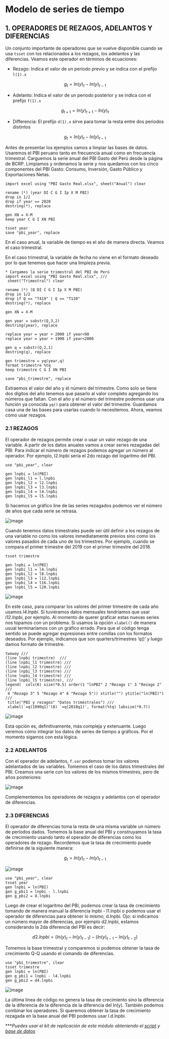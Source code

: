 # Modelo de series de tiempo

## 1.  OPERADORES DE REZAGOS, ADELANTOS Y DIFERENCIAS


Un conjunto importante de operadores que se vuelve disponible cuando se usa `tsset` con los relacionados a los rezagos, los adelantos y las diferencias. Veamos este operador en términos de ecuaciones:

- Rezago: Indica el valor de un periodo previo y se indica con el prefijo `l(1).x`

$$g_t=ln(y)_t - ln(y)_{t-1}$$

- Adelanto: Indica el valor de un periodo posterior y se indica con el prefijo `f(1).x`

$$g_{t+1}=ln(y)_{t+1} - ln(y)_{t}$$

- Differencia: El prefijo `d(1).x` sirve para tomar la resta entre dos periodos distintos

$$g_t=ln(y)_t - ln(y)_{t-1}$$

Antes de presentar los ejemplos vamos a limpiar las bases de datos. Usaremos el PBI peruano tanto en frecuencia anual como en frecuencia trimestral.
Carguemos la serie anual del PBI Gasto del Perú desde la página de BCRP. Limpiamos y ordenamos la serie y nos quedamos con los cinco componentes del PBI Gasto: Consumo, Inversión, Gasto Público y Exportaciones Netas. 

```
import excel using "PBI Gasto Real.xlsx", sheet("Anual") clear

rename (*) (year DI C G I Ip X M PBI)
drop in 1/2
drop if year == 2020
destring(*), replace

gen XN = X-M
keep year C G I XN PBI

tsset year
save "pbi_year", replace
```

En el caso anual, la variable de tiempo es el año de manera directa. Veamos el caso trimestral.

En el caso trimestral, la variable de fecha no viene en el formato deseado por lo que tenemos que hacer una limpieza previa. 

```
* Cargamos la serie trimestral del PBI de Perú
import excel using "PBI Gasto Real.xlsx", ///
 sheet("Trimestral") clear

rename (*) (Q DI C G I Ip X M PBI)
drop in 1/2
drop if Q == "T419" | Q == "T120"
destring(*), replace

gen XN = X-M

gen year = substr(Q,3,2)
destring(year), replace

replace year = year + 2000 if year<90
replace year = year + 1900 if year<2000

gen q = substr(Q,2,1)
destring(q), replace

gen trimestre = yq(year,q)
format trimestre %tq
keep trimestre C G I XN PBI

save "pbi_trimestre", replace
```

Extraemos el valor del año y el número del trimestre. Como solo se tiene dos dígitos del año tenemos que pasarlo al valor completo agregando los números que faltan. Con el año y el número del trimestre podemos usar una función ya conocida `yq()` para obtener el valor del trimestre. Guardamos casa una de las bases para usarlas cuando lo necesitemos. Ahora, veamos cómo usar rezagos.

### 2.1 REZAGOS

El operador de rezagos permite crear o usar un valor rezago de una variable. A partir de los datos anuales vamos a crear series rezagadas del PBI. Para indicar el número de rezagos podemos agregar un número al operador. Por ejemplo, l2.lnpbi sería el 2do rezago del logaritmo del PBI.

```
use "pbi_year", clear

gen lnpbi = ln(PBI)
gen lnpbi_l1 = l.lnpbi
gen lnpbi_l2 = l2.lnpbi
gen lnpbi_l3 = l3.lnpbi
gen lnpbi_l4 = l4.lnpbi
gen lnpbi_l5 = l5.lnpbi
```

Si hacemos un gráfico line de las series rezagados podemos ver el número de años que cada serie se retrasa.

![image](https://user-images.githubusercontent.com/106888200/224374997-2196b0cb-9379-415d-9b52-2da65abad033.png)


Cuando tenemos datos trimestrales puede ser útil definir a los rezagos de una variable no como los valores inmediatamente previos sino como los valores pasados de cada uno de los trimestres. Por ejemplo, cuando se compara el primer trimestre del 2019 con el primer trimestre del 2018.

```
tsset trimestre

gen lnpbi = ln(PBI)
gen lnpbi_l1 = l4.lnpbi
gen lnpbi_l2 = l8.lnpbi
gen lnpbi_l3 = l12.lnpbi
gen lnpbi_l4 = l16.lnpbi
gen lnpbi_l5 = l20.lnpbi
```

![image](https://user-images.githubusercontent.com/106888200/224375132-4d57f9b9-2597-4d1b-9b00-d1ccc206279e.png)

En este caso, para comparar los valores del primer trimestre de cada año usamos _l4.lnpbi_. Si tuviéramos datos mensuales tendríamos que usar _l12.lnpbi_, por ejemplo.
Al momento de querer graficar estas nuevas series nos topamos con un problema. Si usamos la opción `xlabel()` de manera usual terminaríamos con un gráfico errado. Para que el código tenga sentido se puede agregar expresiones entre comillas con los formatos deseados. Por ejemplo, indicamos que son quarters/trimestres ‘q()’ y luego damos formato de trimestre. 

```
twoway ///
(line lnpbi trimestre)  ///
(line lnpbi_l1 trimestre) ///
(line lnpbi_l2 trimestre) ///
(line lnpbi_l3 trimestre) ///
(line lnpbi_l4 trimestre) ///
(line lnpbi_l5 trimestre), ///
legend(  cols(6) size(*0.5) order(1 "lnPBI" 2 "Rezago 1" 3 "Rezago 2" ///
 4 "Rezago 3" 5 "Rezago 4" 6 "Rezago 5")) xtitle("") ytitle("ln(PBI)") ///
 title("PBI y rezagos" "Datos trimestrales") ///
 xlabel(`=q(1990q1)'(8) `=q(2018q1)', format(%tq) labsize(*0.7))
```

![image](https://user-images.githubusercontent.com/106888200/224383578-16032776-3fbb-4e70-bda6-8f437a6a3419.png)

Esta opción es, definitivamente, más compleja y extenuante. Luego veremos cómo integrar los datos de series de tiempo a gráficos. Por el momento sigamos con esta lógica.

### 2.2 ADELANTOS

Con el operador de adelantos, `f.var` podemos tomar los valores adelantados de las variables. Tomemos el caso de los datos trimestrales del PBI. Creamos una serie con los valores de los mismos trimestres, pero de años posteriores: 

![image](https://user-images.githubusercontent.com/106888200/224375289-8cc4c8d8-bce7-47d8-92e2-81919f0b9572.png)

Complementemos los operadores de rezagos y adelantos con el operador de diferencias.

### 2.3 DIFERENCIAS

El operador de diferencias toma la resta de una misma variable un número de períodos dados. Tomemos la base anual del PBI y construyamos la tasa de crecimiento usando tanto el operador de diferencias como los operadores de rezago. Recordemos que la tasa de crecimiento puede definirse de la siguiente manera:

$$g_t=ln(y)_t - ln(y)_{t-1}$$

![image](https://user-images.githubusercontent.com/106888200/224375405-810b37ba-deec-4a8f-8613-7ead22b3ec38.png)


```
use "pbi_year", clear
tsset year
gen lnpbi = ln(PBI)
gen g_pbi1 = lnpbi - l.lnpbi
gen g_pbi2 = d.lnpbi
```

Luego de crear el logaritmo del PBI, podemos crear la tasa de crecimiento tomando de manera manual la diferencia lnpbi - l1.lnpbi o podemos usar el operador de diferencias para obtener lo mismo, d.lnpbi. Ojo: si indicamos un número mayor de diferencias, por ejemplo d2.lnpbi, estamos considerando la 2da diferencia del PBI es decir:

$$d2.lnpbi =(ln(y)_t - ln(y)_{t-1}) - (ln(y)_{t-1} - ln(y)_{t-2})$$

Tomemos la base trimestral y comparemos si podemos obtener la tasa de crecimiento Q-Q usando el comando de diferencias.

```
use "pbi_trimestre", clear
tsset trimestre
gen lnpbi = ln(PBI)
gen g_pbi1 = lnpbi - l4.lnpbi
gen g_pbi2 = d4.lnpbi
```

![image](https://user-images.githubusercontent.com/106888200/224375603-7e83af9a-50f4-40d8-8d22-253a98eb547f.png)

La última línea de código no genera la tasa de crecimiento sino la diferencia de la diferencia de la diferencia de la diferencia del ln(y). También podemos combinar los operadores. Si queremos obtener la tasa de crecimiento rezagada en la base anual del PBI podemos usar l.d.lnpbi. 


****Puedes usar el kit de replicación de este módulo obteniendo el [script](https://github.com/EconPUCP/Stata/blob/main/_An%C3%A1lisis/Scripts/Serie%20de%20tiempo/2_rezagos_adelantos_diferencias.do "script") y [base de datos](https://github.com/EconPUCP/Stata/tree/main/_An%C3%A1lisis/Data "base de datos")*
